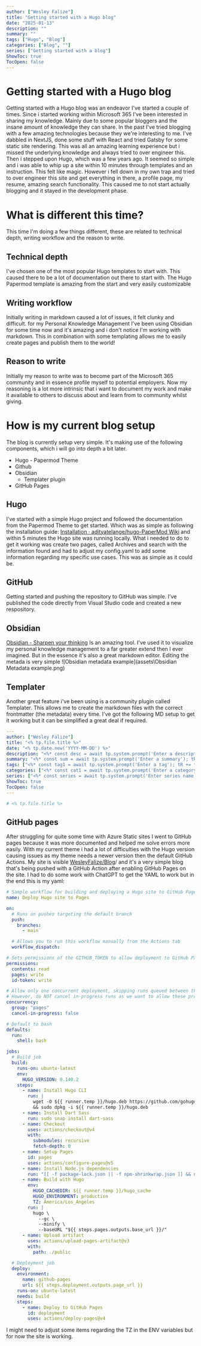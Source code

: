 ```yaml
---
author: ["Wesley Falize"]
title: "Getting started with a Hugo blog"
date: "2025-01-13"
description: ""
summary: ""
tags: ["Hugo", "Blog"]
categories: ["Blog", ""]
series: ["Getting started with a blog"]
ShowToc: true
TocOpen: false
---
```


# Getting started with a Hugo blog
Getting started with a Hugo blog was an endeavor I've started a couple of times. Since i started working within Microsoft 365 I've been interested in sharing my knowledge. Mainly due to some popular bloggers and the insane amount of knowledge they can share. In the past I've tried blogging with a few amazing technologies because they we're interesting to me. I've dabbled in NextJS, done some stuff with React and tried Gatsby for some static site rendering. This was all an amazing learning experience but i missed the underlying knowledge and always tried to over engineer this. Then i stepped upon Hugo, which was a few years ago. It seemed so simple and i was able to whip up a site within 10 minutes through templates and an instruction. This felt like magic. However i fell down in my own trap and tried to over engineer this site and get everything in there, a profile page, my resume, amazing search functionality. This caused me to not start actually blogging and it stayed in the development phase.

# What is different this time?
This time I'm doing a few things different, these are related to technical depth, writing workflow and the reason to write.

## Technical depth
I've chosen one of the most popular Hugo templates to start with. This caused there to be a lot of documentation out there to start with. The Hugo Papermod template is amazing from the start and very easily customizable

## Writing workflow
Initially writing in markdown caused a lot of issues, it felt clunky and difficult. for my Personal Knowledge Management I've been using Obsidian for some time now and it's amazing and i don't notice I'm working with markdown. This in combination with some templating allows me to easily create pages and publish them to the world!

## Reason to write
Initially my reason to write was to become part of the Microsoft 365 community and in essence profile myself to potential employers. Now my reasoning is a lot more intrinsic that i want to document my work and make it available to others to discuss about and learn from to community whilst giving.

# How is my current blog setup
The blog is currently setup very simple. It's making use of the following components, which i will go into depth a bit later.
- Hugo - Papermod Theme
- Github
- Obsidian
	- Templater plugin
- GitHub Pages

## Hugo
I've started with a simple Hugo project and followed the documentation from the Papermod Theme to get started. Which was as simple as following the installation guide: [Installation · adityatelange/hugo-PaperMod Wiki](https://github.com/adityatelange/hugo-PaperMod/wiki/Installation) and within 5 minutes the Hugo site was running locally. What i needed to do to get it working was create two pages, called Archives and search with the information found and had to adjust my config.yaml to add some information regarding my specific use cases. This was as simple as it could be.

## GitHub
Getting started and pushing the repository to GitHub was simple. I've published the code directly from Visual Studio code and created a new respository.

## Obsidian
[Obsidian - Sharpen your thinking](https://obsidian.md/) Is an amazing tool. I've used it to visualize my personal knowledge management to a far greater extend then I ever imagined. But in the essence it's also a great markdown editor. Editing the metada is very simple ![Obsidian metadata example](assets\Obsidian Metadata example.png)
## Templater
Another great feature i've been using is a community plugin called Templater. This allows me to create the markdown files with the correct frontmatter (the metadata) every time. I've got the following MD setup to get it working but it can be simplified a great deal if required.
```yaml
---
author: ["Wesley Falize"]
title: "<% tp.file.title %>"
date: "<% tp.date.now('YYYY-MM-DD') %>"
description: "<%* const desc = await tp.system.prompt('Enter a description'); tR += desc; %>"
summary: "<%* const sum = await tp.system.prompt('Enter a summary'); tR += sum; %>"
tags: ["<%* const tag1 = await tp.system.prompt('Enter a tag'); tR += tag1; %>", "<%* const tag2 = await tp.system.prompt('Enter another tag'); tR += tag2; %>"]
categories: ["<%* const cat1 = await tp.system.prompt('Enter a category'); tR += cat1; %>", "<%* const cat2 = await tp.system.prompt('Enter another category'); tR += cat2; %>"]
series: ["<%* const series = await tp.system.prompt('Enter series name'); tR += series; %>"]
ShowToc: true
TocOpen: false
---

# <% tp.file.title %>


```

## GitHub pages
After struggling for quite some time with Azure Static sites I went to GitHub pages because it was more documented and helped me solve errors more easily. With my current theme i had a lot of difficulties with the Hugo version causing issues as my theme needs a newer version then the default GitHub Actions. My site is visible [WesleyFalize/Blog](https://github.com/WesleyFalize/Blog)/ and it's a very simple blog that's being pushed with a GitHub Action after enabling GitHub Pages on the site. I had to do some work with ChatGPT to get the YAML to work but in the end this is my yaml:
```yaml
# Sample workflow for building and deploying a Hugo site to GitHub Pages
name: Deploy Hugo site to Pages

on:
  # Runs on pushes targeting the default branch
  push:
    branches:
      - main

  # Allows you to run this workflow manually from the Actions tab
  workflow_dispatch:

# Sets permissions of the GITHUB_TOKEN to allow deployment to GitHub Pages
permissions:
  contents: read
  pages: write
  id-token: write

# Allow only one concurrent deployment, skipping runs queued between the run in-progress and latest queued.
# However, do NOT cancel in-progress runs as we want to allow these production deployments to complete.
concurrency:
  group: "pages"
  cancel-in-progress: false

# Default to bash
defaults:
  run:
    shell: bash

jobs:
  # Build job
  build:
    runs-on: ubuntu-latest
    env:
      HUGO_VERSION: 0.140.2
    steps:
      - name: Install Hugo CLI
        run: |
          wget -O ${{ runner.temp }}/hugo.deb https://github.com/gohugoio/hugo/releases/download/v${HUGO_VERSION}/hugo_extended_${HUGO_VERSION}_linux-amd64.deb \
          && sudo dpkg -i ${{ runner.temp }}/hugo.deb          
      - name: Install Dart Sass
        run: sudo snap install dart-sass
      - name: Checkout
        uses: actions/checkout@v4
        with:
          submodules: recursive
          fetch-depth: 0
      - name: Setup Pages
        id: pages
        uses: actions/configure-pages@v5
      - name: Install Node.js dependencies
        run: "[[ -f package-lock.json || -f npm-shrinkwrap.json ]] && npm ci || true"
      - name: Build with Hugo
        env:
          HUGO_CACHEDIR: ${{ runner.temp }}/hugo_cache
          HUGO_ENVIRONMENT: production
          TZ: America/Los_Angeles
        run: |
          hugo \
            --gc \
            --minify \
            --baseURL "${{ steps.pages.outputs.base_url }}/"          
      - name: Upload artifact
        uses: actions/upload-pages-artifact@v3
        with:
          path: ./public

  # Deployment job
  deploy:
    environment:
      name: github-pages
      url: ${{ steps.deployment.outputs.page_url }}
    runs-on: ubuntu-latest
    needs: build
    steps:
      - name: Deploy to GitHub Pages
        id: deployment
        uses: actions/deploy-pages@v4
```
I might need to adjust some items regarding the TZ in the ENV variables but for now the site is working. 